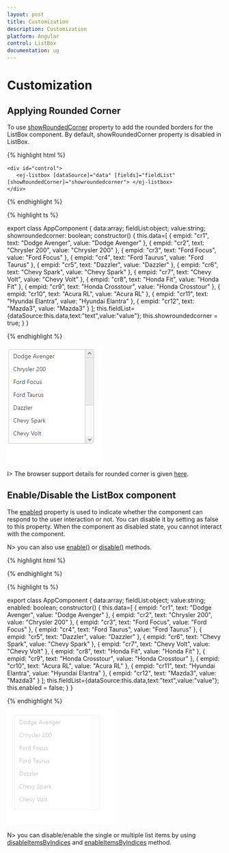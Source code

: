```yaml
---
layout: post
title: Customization
description: Customization
platform: Angular
control: ListBox
documentation: ug
---
```


# Customization

## Applying Rounded Corner

To use [showRoundedCorner](https://help.syncfusion.com/api/js/ejlistbox#members:showroundedcorner) property to add the rounded borders for the ListBox component. By default, showRoundedCorner property is disabled in ListBox.

{% highlight html %}

    <div id="control">
       <ej-listbox [dataSource]="data" [fields]="fieldList" [showRoundedCorner]="showroundedcorner"> </ej-listbox>
    </div>
     
{% endhighlight %}

{% highlight ts %}

export class AppComponent {
    data:array;
    fieldList:object;
    value:string;
    showroundedcorner: boolean;
    constructor() {
    this.data=[
        { empid: "cr1", text: "Dodge Avenger", value: "Dodge Avenger" },
        { empid: "cr2", text: "Chrysler 200", value: "Chrysler 200" },
        { empid: "cr3", text: "Ford Focus", value: "Ford Focus" },
        { empid: "cr4", text: "Ford Taurus", value: "Ford Taurus" },
        { empid: "cr5", text: "Dazzler", value: "Dazzler" },
        { empid: "cr6", text: "Chevy Spark", value: "Chevy Spark" },
        { empid: "cr7", text: "Chevy Volt", value: "Chevy Volt" },
        { empid: "cr8", text: "Honda Fit", value: "Honda Fit" },
        { empid: "cr9", text: "Honda Crosstour", value: "Honda Crosstour" },
        { empid: "cr10", text: "Acura RL", value: "Acura RL" },
        { empid: "cr11", text: "Hyundai Elantra", value: "Hyundai Elantra" },
        { empid: "cr12", text: "Mazda3", value: "Mazda3" }
    ];
    this.fieldList={dataSource:this.data,text:"text",value:"value"};
    this.showroundedcorner = true;
    }
}
	
{% endhighlight %}

![](Customization_Images/rounded_corner.png)

I> The browser support details for rounded corner is given [here](http://www.w3schools.com/cssref/css3_pr_border-radius.asp).

## Enable/Disable the ListBox component

The [enabled](https://help.syncfusion.com/api/js/ejlistbox#members:enabled) property is used to indicate whether the component can respond to the user interaction or not. You can disable it by setting as false to this property. When the component as disabled state, you cannot interact with the component.

N> you can also use [enable()](https://help.syncfusion.com/api/js/ejlistbox#methods:enable)  or [disable()](https://help.syncfusion.com/api/js/ejlistbox#methods:disable) methods.

{% highlight html %}

   <div id="control">
       <ej-listbox [dataSource]="data" [fields]="fieldList" [enabled]="enabled"> </ej-listbox>
    </div>
     
{% endhighlight %}

{% highlight ts %}

export class AppComponent {
    data:array;
    fieldList:object;
    value:string;
    enabled: boolean;
    constructor() {
    this.data=[
        { empid: "cr1", text: "Dodge Avenger", value: "Dodge Avenger" },
        { empid: "cr2", text: "Chrysler 200", value: "Chrysler 200" },
        { empid: "cr3", text: "Ford Focus", value: "Ford Focus" },
        { empid: "cr4", text: "Ford Taurus", value: "Ford Taurus" },
        { empid: "cr5", text: "Dazzler", value: "Dazzler" },
        { empid: "cr6", text: "Chevy Spark", value: "Chevy Spark" },
        { empid: "cr7", text: "Chevy Volt", value: "Chevy Volt" },
        { empid: "cr8", text: "Honda Fit", value: "Honda Fit" },
        { empid: "cr9", text: "Honda Crosstour", value: "Honda Crosstour" },
        { empid: "cr10", text: "Acura RL", value: "Acura RL" },
        { empid: "cr11", text: "Hyundai Elantra", value: "Hyundai Elantra" },
        { empid: "cr12", text: "Mazda3", value: "Mazda3" }
    ];
    this.fieldList={dataSource:this.data,text:"text",value:"value"};
    this.enabled = false;
    }
}
	
{% endhighlight %}

![](Customization_Images/disabled.png)

N> you can disable/enable the single or multiple list items by using [disableItemsByIndices](https://help.syncfusion.com/api/js/ejlistbox#methods:disableitemsbyindices) and [enableItemsByIndices](https://help.syncfusion.com/api/js/ejlistbox#methods:enableitemsbyindices) method.

